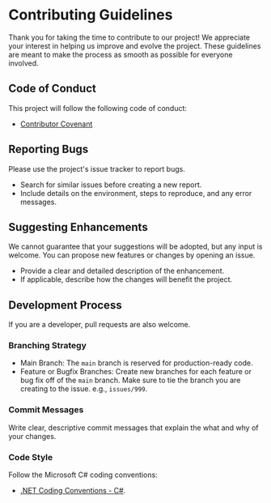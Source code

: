 # Contributing Guidelines
Thank you for taking the time to contribute to our project! We appreciate your interest in helping us improve and evolve the project. These guidelines are meant to make the process as smooth as possible for everyone involved.

## Code of Conduct
This project will follow the following code of conduct:

- [Contributor Covenant](https://www.contributor-covenant.org/version/2/1/code_of_conduct/)

## Reporting Bugs
Please use the project's issue tracker to report bugs.

- Search for similar issues before creating a new report.
- Include details on the environment, steps to reproduce, and any error messages.

## Suggesting Enhancements
We cannot guarantee that your suggestions will be adopted, but any input is welcome. You can propose new features or changes by opening an issue.

- Provide a clear and detailed description of the enhancement.
- If applicable, describe how the changes will benefit the project.

## Development Process
If you are a developer, pull requests are also welcome.

### Branching Strategy

- Main Branch: The `main` branch is reserved for production-ready code.
- Feature or Bugfix Branches: Create new branches for each feature or bug fix off of the `main` branch. Make sure to tie the branch you are creating to the issue. e.g., `issues/999`.

### Commit Messages
Write clear, descriptive commit messages that explain the what and why of your changes.

### Code Style
Follow the Microsoft C# coding conventions:

- [.NET Coding Conventions - C#](https://learn.microsoft.com/en-us/dotnet/csharp/fundamentals/coding-style/coding-conventions).
